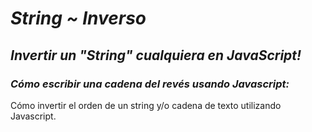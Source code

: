 # **_String ~ Inverso_**

## **_Invertir un "String" cualquiera en JavaScript!_**

### **_Cómo escribir una cadena del revés usando Javascript:_**
Cómo invertir el orden de un string y/o cadena de texto utilizando Javascript.
